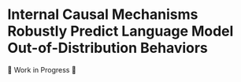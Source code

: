 # Internal Causal Mechanisms Robustly Predict Language Model Out-of-Distribution Behaviors

:construction: Work in Progress :construction:
